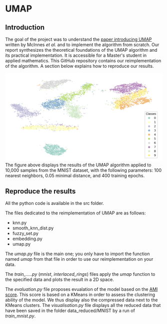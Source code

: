 # UMAP
## Introduction

The goal of the project was to understand the [paper introducing UMAP](https://arxiv.org/abs/1802.03426) written by McInnes *et al.* and to implement the algorithm from scratch. Our report synthesizes the theoretical foundations of the UMAP algorithm and its practical implementation. It is accessible for a Master's student in applied mathematics. This GitHub repository contains our reimplementation of the algorithm. A section below explains how to reproduce our results.

![Figure](https://github.com/louisgeist/UMAP/blob/main/figure/1e%5E4samples_400e_0.05mindist.png)
The figure above displays the results of the UMAP algorithm applied to 10,000 samples from the MNIST dataset, with the following parameters: 100 nearest neighbors, 0.05 minimal distance, and 400 training epochs.

## Reproduce the results
All the python code is available in the src folder.

The files dedicated to the reimplementation of UMAP are as follows:
- knn.py
- smooth_knn_dist.py
- fuzzy_set.py
- embedding.py
- umap.py

The *umap.py* file is the main one; you only have to import the function named *umap* from that file in order to use our reimplementation on your data.

The *train_.....py* (*mnist*, *interlaced_rings*) files apply the *umap* function to the specified data and plots the result in a 2D space.

The *evaluation.py* file proposes evualation of the model based on the [AMI score](https://scikit-learn.org/stable/modules/generated/sklearn.metrics.adjusted_mutual_info_score.html). This score is based on a KMeans in order to assess the clustering ability of the model. We thus display also the compressed data next to the KMeans clusters. The *visualisation.py* file displays all the reduced data that have been saved in the folder data_reduced/MNIST by a run of *train_mnist.py*.
